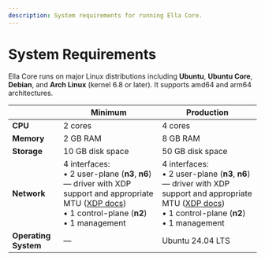 ```yaml
---
description: System requirements for running Ella Core.
---
```


# System Requirements

Ella Core runs on major Linux distributions including **Ubuntu**, **Ubuntu Core**, **Debian**, and **Arch Linux** (kernel 6.8 or later). It supports amd64 and arm64 architectures.

|  | Minimum | Production |
|------------|----------|-------------|
| **CPU** | 2 cores | 4 cores |
| **Memory** | 2 GB RAM | 8 GB RAM |
| **Storage** | 10 GB disk space | 50 GB disk space |
| **Network** | 4 interfaces:<br>• 2 user-plane (**n3**, **n6**) — driver with XDP support and appropriate MTU ([XDP docs][xdp])<br>• 1 control-plane (**n2**)<br>• 1 management | 4 interfaces:<br>• 2 user-plane (**n3**, **n6**) — driver with XDP support and appropriate MTU ([XDP docs][xdp])<br>• 1 control-plane (**n2**)<br>• 1 management |
| **Operating System** | — | Ubuntu 24.04 LTS |

[xdp]: https://docs.ebpf.io/linux/program-type/BPF_PROG_TYPE_XDP/
